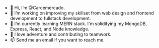 - 👋 Hi, I’m @Carcemercado.
- 👀 I’m working on improving my skillset from web design and frontend development to fullstack development.
- 🌱 I’m currently learning MERN stack. I'm solidifying my MongoDB, Express, React, and Node knowledge.
- 💞️ I love adventure and contributing to teamwork.
- 📫 Send me an email if you want to reach me.

<!---
Carcemercado/Carcemercado is a ✨ special ✨ repository because its `README.md` (this file) appears on your GitHub profile.
You can click the Preview link to take a look at your changes.
--->

